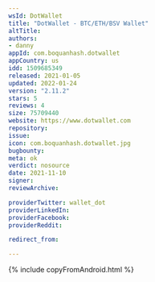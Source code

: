 ```yaml
---
wsId: DotWallet
title: "DotWallet - BTC/ETH/BSV Wallet"
altTitle: 
authors:
- danny
appId: com.boquanhash.dotwallet
appCountry: us
idd: 1509685349
released: 2021-01-05
updated: 2022-01-24
version: "2.11.2"
stars: 5
reviews: 4
size: 75709440
website: https://www.dotwallet.com
repository: 
issue: 
icon: com.boquanhash.dotwallet.jpg
bugbounty: 
meta: ok
verdict: nosource
date: 2021-11-10
signer: 
reviewArchive:

providerTwitter: wallet_dot
providerLinkedIn: 
providerFacebook: 
providerReddit: 

redirect_from:

---
```


{% include copyFromAndroid.html %}
